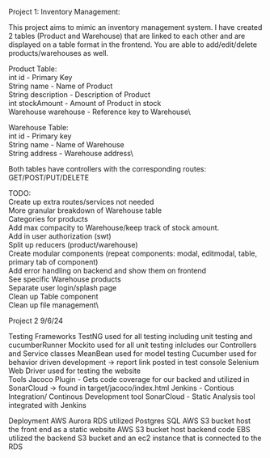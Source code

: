 Project 1: Inventory Management:

This project aims to mimic an inventory management system. 
I have created 2 tables (Product and Warehouse) that are linked to each other 
and are displayed on a table format in the frontend.
You are able to add/edit/delete products/warehouses as well.

Product Table:\
int id - Primary Key\
String name - Name of Product\
String description - Description of Product\
int stockAmount - Amount of Product in stock\
Warehouse warehouse - Reference key to Warehouse\

Warehouse Table:\
int id - Primary key\
String name - Name of Warehouse\
String address - Warehouse address\

Both tables have controllers with the corresponding routes: GET/POST/PUT/DELETE

TODO:\
Create up extra routes/services not needed\
More granular breakdown of Warehouse table\
Categories for products\
Add max compacity to Warehouse/keep track of stock amount.\
Add in user authorization (swt)\
Split up reducers (product/warehouse)\
Create modular components (repeat components: modal, editmodal, table, primary tab of component)\
Add error handling on backend and show them on frontend\
See specific Warehouse products\
Separate user login/splash page\
Clean up Table component\
Clean up file management\

Project 2 9/6/24

Testing Frameworks
TestNG used for all testing including unit testing and cucumberRunner
Mockito used for all unit testing inlcludes our Controllers and Service classes
MeanBean used for model testing
Cucumber used for behavior driven development -> report link posted in test console
Selenium Web Driver used for testing the website  
Tools 
Jacoco Plugin - Gets code coverage for our backed and utilized in SonarCloud -> found in target/jacoco/index.html
Jenkins - Contious Integration/ Continous Development tool 
SonarCloud - Static Analysis tool integrated with Jenkins

Deployment
AWS Aurora RDS utilized Postgres SQL
AWS S3 bucket host the front end as a static website
AWS S3 bucket host backend code
EBS utilized the backend S3 bucket and an ec2 instance that is connected to the RDS
